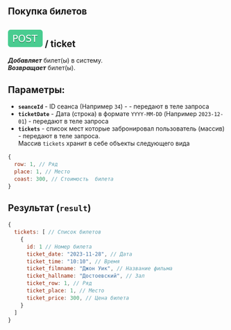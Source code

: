 ## Покупка билетов

## ![POST](img/post.svg) / ticket

**_Добавляет_** билет(ы) в систему.  
**_Возвращает_**  билет(ы).

## Параметры:

- **`seanceId`** - ID сеанса (Например `34`) - - передают в теле запроса
- **`ticketDate`** - Дата (строка) в формате `YYYY-MM-DD` (Например `2023-12-01`) - передают в теле запроса
- **`tickets`** - список мест которые забронировал пользователь (массив) - передают в теле запроса.  
Массив `tickets` хранит в себе объекты следующего вида
```javascript  
{
  row: 1, // Ряд
  place: 1, // Место
  coast: 300, // Стоимость  билета
}   
```

## Результат (`result`)

```javascript  
{  
  tickets: [ // Список билетов 
    {
      id: 1 // Номер билета
      ticket_date: "2023-11-28", // Дата
      ticket_time: "10:10", // Время
      ticket_filmname: "Джон Уик", // Название фильма
      ticket_hallname: "Достоевский", // Зал
      ticket_row: 1, // Ряд
      ticket_place: 1, // Место
      ticket_price: 300, // Цена билета
    }
  ]
}  
```
